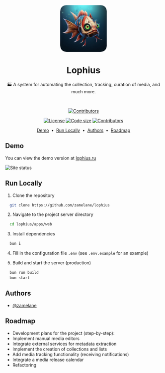 <div align="center">
  <img alt="Lophius logo" height="150" src="docs/logo.png" width="150">
  <h1 align="center"><b>Lophius</b></h1>
  <p align="center">🏭 A system for automating the collection, tracking, curation of media, and much more.</p>
</div>

<br>

<p align="center">
  <a href="./"><img src="https://img.shields.io/github/stars/zamelane/lophius" alt="Contributors" /></a>
</p>

<p align="center">
  <a href="http://www.gnu.org/licenses/agpl-3.0" rel="nofollow"><img src="https://img.shields.io/badge/license-AGPL-blue.svg" alt="License"></a>
  <a href="./"><img src="https://img.shields.io/github/languages/code-size/zamelane/lophius" alt="Code size" /></a>
  <a href="./"><img src="https://img.shields.io/github/contributors/zamelane/lophius" alt="Contributors" /></a>
</p>

<p align="center">
  <a href="https://lophius.ru">Demo</a>
  <span>&nbsp;•&nbsp;</span>
  <a href="#run-locally">Run Locally</a>
  <span>&nbsp;•&nbsp;</span>
  <a href="#authors">Authors</a>
  <span>&nbsp;•&nbsp;</span>
  <a href="#roadmap">Roadmap</a>
</p>

## Demo

You can view the demo version at [lophius.ru](https://lophius.ru)

![Site status](https://img.shields.io/website?url=https%3A%2F%2Flophius.ru/en)
## Run Locally

1. Clone the repository

```bash
  git clone https://github.com/zamelane/lophius
```

2. Navigate to the project server directory

```bash
  cd lophius/apps/web
```

3. Install dependencies

```bash
  bun i
```

4. Fill in the configuration file `.env` (see `.env.example` for an example)

5. Build and start the server (production)

```bash
  bun run build
  bun start
```


## Authors

- [@zamelane](https://www.github.com/zamelane)


## Roadmap

- Development plans for the project (step-by-step):
- Implement manual media editors
- Integrate external services for metadata extraction
- Implement the creation of collections and lists
- Add media tracking functionality (receiving notifications)
- Integrate a media release calendar
- Refactoring
